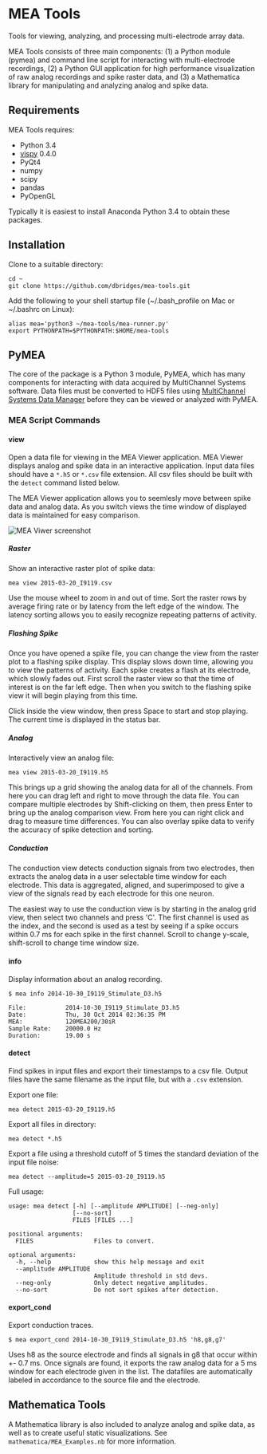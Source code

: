 # MEA Tools

Tools for viewing, analyzing, and processing multi-electrode array data.

MEA Tools consists of three main components: (1) a Python module (pymea) and command line script for interacting with multi-electrode recordings, (2) a Python GUI application for high performance visualization of raw analog recordings and spike raster data, and (3) a Mathematica library for manipulating and analyzing analog and spike data.

## Requirements

MEA Tools requires:

- Python 3.4
- [vispy](http://www.vispy.org) 0.4.0
- PyQt4
- numpy
- scipy
- pandas
- PyOpenGL

Typically it is easiest to install Anaconda Python 3.4 to obtain these packages.

## Installation

Clone to a suitable directory:

```shell
cd ~
git clone https://github.com/dbridges/mea-tools.git
```

Add the following to your shell startup file (~/.bash_profile on Mac or ~/.bashrc on Linux):

```shell
alias mea='python3 ~/mea-tools/mea-runner.py'
export PYTHONPATH=$PYTHONPATH:$HOME/mea-tools
```

## PyMEA

The core of the package is a Python 3 module, PyMEA, which has many components for interacting with data acquired by MultiChannel Systems software. Data files must be converted to HDF5 files using [MultiChannel Systems Data Manager]( http://www.multichannelsystems.com/software/multi-channel-datamanager) before they can be viewed or analyzed with PyMEA.

### MEA Script Commands

#### view

Open a data file for viewing in the MEA Viewer application. MEA Viewer displays analog and spike data in an interactive application. Input data files should have a `*.h5` or `*.csv` file extension. All csv files should be built with the `detect` command listed below.

The MEA Viewer application allows you to seemlesly move between spike data and analog data. As you switch views the time window of displayed data is maintained for easy comparison.

![MEA Viwer screenshot](http://mea-data.s3-website-us-east-1.amazonaws.com/mea_viewer.png)

##### Raster

Show an interactive raster plot of spike data:

```shell
mea view 2015-03-20_I9119.csv
```

Use the mouse wheel to zoom in and out of time. Sort the raster rows by average firing rate or by latency from the left edge of the window. The latency sorting allows you to easily recognize repeating patterns of activity.

##### Flashing Spike

Once you have opened a spike file, you can change the view from the raster plot to a flashing spike display. This display slows down time, allowing you to view the patterns of activity. Each spike creates a flash at its electrode, which slowly fades out. First scroll the raster view so that the time of interest is on the far left edge. Then when you switch to the flashing spike view it will begin playing from this time.

Click inside the view window, then press Space to start and stop playing. The current time is displayed in the status bar.

##### Analog

Interactively view an analog file:

```shell
mea view 2015-03-20_I9119.h5
```

This brings up a grid showing the analog data for all of the channels. From here you can drag left and right to move through the data file. You can compare multiple electrodes by Shift-clicking on them, then press Enter to bring up the analog comparison view. From here you can right click and drag to measure time differences. You can also overlay spike data to verify the accuracy of spike detection and sorting.

##### Conduction

The conduction view detects conduction signals from two electrodes, then extracts the analog data in a user selectable time window for each electrode. This data is aggregated, aligned, and superimposed to give a view of the signals read by each electrode for this one neuron.

The easiest way to use the conduction view is by starting in the analog grid view, then select two channels and press 'C'. The first channel is used as the index, and the second is used as a test by seeing if a spike occurs within 0.7 ms for each spike in the first channel. Scroll to change y-scale, shift-scroll to change time window size.

#### info

Display information about an analog recording.

```shell
$ mea info 2014-10-30_I9119_Stimulate_D3.h5

File:           2014-10-30_I9119_Stimulate_D3.h5
Date:           Thu, 30 Oct 2014 02:36:35 PM
MEA:            120MEA200/30iR
Sample Rate:    20000.0 Hz
Duration:       19.00 s
```

#### detect
Find spikes in input files and export their timestamps to a csv file. Output files have the same filename as the input file, but with a `.csv` extension.

Export one file:

```shell
mea detect 2015-03-20_I9119.h5
```

Export all files in directory:

```shell
mea detect *.h5
```

Export a file using a threshold cutoff of 5 times the standard deviation of the input file noise:

```shell
mea detect --amplitude=5 2015-03-20_I9119.h5
```

Full usage:

```shell
usage: mea detect [-h] [--amplitude AMPLITUDE] [--neg-only]
                  [--no-sort]
                  FILES [FILES ...]

positional arguments:
  FILES                 Files to convert.

optional arguments:
  -h, --help            show this help message and exit
  --amplitude AMPLITUDE
                        Amplitude threshold in std devs.
  --neg-only            Only detect negative amplitudes.
  --no-sort             Do not sort spikes after detection.
```

#### export_cond

Export conduction traces.

```shell
$ mea export_cond 2014-10-30_I9119_Stimulate_D3.h5 'h8,g8,g7'
```

Uses h8 as the source electrode and finds all signals in g8 that occur within +- 0.7 ms. Once signals are found, it exports the raw analog data for a 5 ms window for each electrode given in the list. The datafiles are automatically labeled in accordance to the source file and the electrode.

## Mathematica Tools

A Mathematica library is also included to analyze analog and spike data, as well as to create useful static visualizations. See `mathematica/MEA_Examples.nb` for more information.
